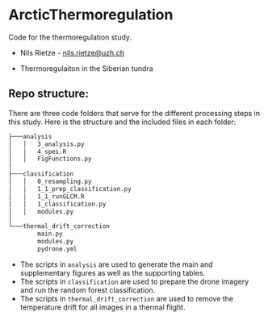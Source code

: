 # ArcticThermoregulation
Code for the thermoregulation study.
- Nils Rietze - nils.rietze@uzh.ch

- Thermoregulaiton in the Siberian tundra

## Repo structure:
There are three code folders that serve for the different processing steps in this study. Here is the structure and the included files in each folder:

```bash
├───analysis
│   │   3_analysis.py
│   │   4_spei.R
│   │   FigFunctions.py
│
├───classification
│   │   0_resampling.py
│   │   1_1_prep_classification.py
│   │   1_1_runGLCM.R
│   │   1_classification.py
│   │   modules.py
│
└───thermal_drift_correction
        main.py
        modules.py
        pydrone.yml
```

- The scripts in `analysis` are used to generate the main and supplementary figures as well as the supporting tables.
- The scripts in `classification` are used to prepare the drone imagery and run the random forest classification.
- The scripts in `thermal_drift_correction` are used to remove the temperature drift for all images in a thermal flight.
